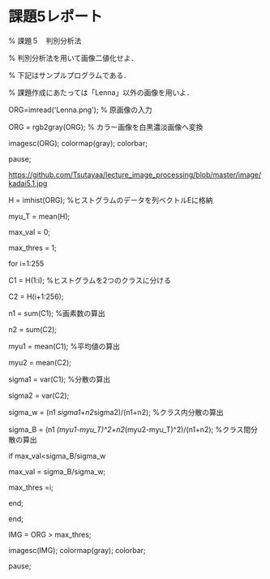# 課題5レポート

% 課題５　判別分析法

% 判別分析法を用いて画像二値化せよ．

% 下記はサンプルプログラムである．

% 課題作成にあたっては「Lenna」以外の画像を用いよ．



ORG=imread('Lenna.png'); % 原画像の入力

ORG = rgb2gray(ORG); % カラー画像を白黒濃淡画像へ変換

imagesc(ORG); colormap(gray); colorbar;

pause;

https://github.com/Tsutayaa/lecture_image_processing/blob/master/image/kadai5.1.jpg

H = imhist(ORG); %ヒストグラムのデータを列ベクトルEに格納

myu_T = mean(H);

max_val = 0;

max_thres = 1;

for i=1:255

C1 = H(1:i); %ヒストグラムを2つのクラスに分ける

C2 = H(i+1:256);

n1 = sum(C1); %画素数の算出

n2 = sum(C2);

myu1 = mean(C1); %平均値の算出

myu2 = mean(C2);

sigma1 = var(C1); %分散の算出

sigma2 = var(C2);

sigma_w = (n1 *sigma1+n2*sigma2)/(n1+n2); %クラス内分散の算出

sigma_B = (n1 *(myu1-myu_T)^2+n2*(myu2-myu_T)^2)/(n1+n2); %クラス間分散の算出

if max_val<sigma_B/sigma_w

max_val = sigma_B/sigma_w;

max_thres =i;

end;

end;



IMG = ORG > max_thres;

imagesc(IMG); colormap(gray); colorbar;

pause;
